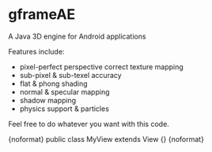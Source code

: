 # gframeAE
A Java 3D engine for Android applications

Features include:
 - pixel-perfect perspective correct texture mapping
 - sub-pixel & sub-texel accuracy
 - flat & phong shading
 - normal & specular mapping
 - shadow mapping
 - physics support & particles

Feel free to do whatever you want with this code.


{noformat}
public class MyView extends View {}
{noformat}

